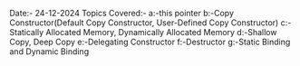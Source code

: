 Date:- 24-12-2024
Topics Covered:-
a:-this pointer
b:-Copy Constructor(Default Copy Constructor, User-Defined Copy Constructor)
c:-Statically Allocated Memory, Dynamically Allocated Memory
d:-Shallow Copy, Deep Copy
e:-Delegating Constructor
f:-Destructor
g:-Static Binding and Dynamic Binding
